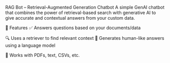 RAG Bot – Retrieval-Augmented Generation Chatbot
A simple GenAI chatbot that combines the power of retrieval-based search with generative AI to give accurate and contextual answers from your custom data.

🚀 Features
✅ Answers questions based on your documents/data

🔍 Uses a retriever to find relevant context
💬 Generates human-like answers using a language model

🧾 Works with PDFs, text, CSVs, etc.



